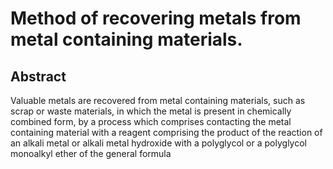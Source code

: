 # Method of recovering metals from metal containing materials.

## Abstract
Valuable metals are recovered from metal containing materials, such as scrap or waste materials, in which the metal is present in chemically combined form, by a process which comprises contacting the metal containing material with a reagent comprising the product of the reaction of an alkali metal or alkali metal hydroxide with a polyglycol or a polyglycol monoalkyl ether of the general formula